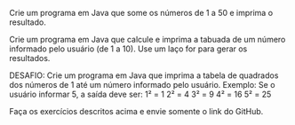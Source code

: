 Crie um programa em Java que some os números de 1 a 50 e imprima o resultado.

Crie um programa em Java que calcule e imprima a tabuada de um número informado pelo usuário (de 1 a 10). Use um laço for para gerar os resultados.

DESAFIO: 
Crie um programa em Java que imprima a tabela de quadrados dos números de 1 até um número informado pelo usuário. Exemplo: Se o usuário informar 5, a saída deve ser:
1² = 1
2² = 4
3² = 9
4² = 16
5² = 25

Faça os exercícios descritos acima e envie somente o link do GitHub.
